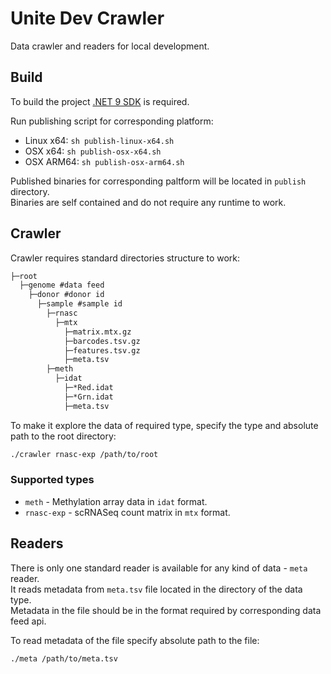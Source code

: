# Unite Dev Crawler
Data crawler and readers for local development.

## Build
To build the project [.NET 9 SDK](https://dotnet.microsoft.com/en-us/download/dotnet/9.0) is required.

Run publishing script for corresponding platform:
- Linux x64: `sh publish-linux-x64.sh`
- OSX x64: `sh publish-osx-x64.sh`
- OSX ARM64: `sh publish-osx-arm64.sh`

Published binaries for corresponding paltform will be located in `publish` directory.  
Binaries are self contained and do not require any runtime to work.

## Crawler
Crawler requires standard directories structure to work:
```txt
├─root
  ├─genome #data feed
    ├─donor #donor id
      ├─sample #sample id
        ├─rnasc
          ├─mtx
            ├─matrix.mtx.gz
            ├─barcodes.tsv.gz
            ├─features.tsv.gz
            ├─meta.tsv
        ├─meth
          ├─idat
            ├─*Red.idat
            ├─*Grn.idat
            ├─meta.tsv
```

To make it explore the data of required type, specify the type and absolute path to the root directory:
```sh
./crawler rnasc-exp /path/to/root
```

### Supported types
- `meth` - Methylation array data in `idat` format.
- `rnasc-exp` - scRNASeq count matrix in `mtx` format.

## Readers
There is only one standard reader is available for any kind of data - `meta` reader.  
It reads metadata from `meta.tsv` file located in the directory of the data type.  
Metadata in the file should be in the format required by corresponding data feed api.

To read metadata of the file specify absolute path to the file:
```sh
./meta /path/to/meta.tsv
```
